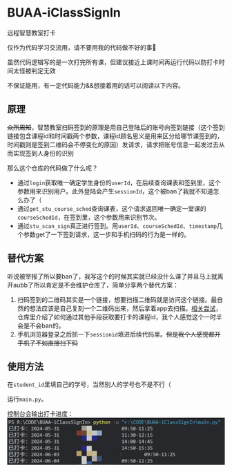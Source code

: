 # BUAA-iClassSignIn
远程智慧教室打卡

仅作为代码学习交流用，请不要用我的代码做不好的事🥰

虽然代码逻辑写的是一次打完所有课，但建议接近上课时间再运行代码以防打卡时间太怪被判定无效

不保证能用，有一定代码能力&&想接着用的话可以阅读以下内容。

## 原理

~~众所周知~~，智慧教室扫码签到的原理是用自己登陆后的账号向签到链接（这个签到链接包含课程id和时间戳两个参数，课程id顾名思义是用来区分给哪节课签到的，时间戳则是签到二维码会不停变化的原因）发请求，请求把账号信息一起发过去从而实现签到人身份的识别

那么这个仓库的代码做了什么呢？

+ 通过`login`获取唯一确定学生身份的`userId`，在后续查询课表和签到里，这个参数用来识别用户。此外登陆会产生`sessionId`，这个被ban了我就不知道怎么办了（
+ 通过`get_stu_course_sched`查询课表，这个请求返回唯一确定一堂课的`courseSchedId`，在签到里，这个参数用来识别节次。
+ 通过`stu_scan_sign`真正进行签到。用`userId`、`courseSchedId`、`timestamp`几个参数get了一下签到请求，这一步和手机扫码的行为是一样的。

## 替代方案

听说被举报了所以要ban了，我写这个的时候其实就已经没什么课了并且马上就离开aubb了所以肯定是不会维护仓库了，简单分享两个替代方案：

1. 扫码签到的二维码其实是一个链接，想要扫描二维码就是访问这个链接。最自然的想法应该是自己复刻一个二维码出来，然后拿着app去扫描。[相关尝试](https://github.com/WinterRaurant/AUBB-signInCodeGenerator)，仓库里介绍了如何通过其他手段获取要打卡的课程id，我个人感觉这个一时半会是不会ban的。
2. 手机浏览器登录之后抓一下`sessionid`填进后续代码里。~~但是我个人感觉都开手机了不如直接扫下码~~

## 使用方法

在`student_id`里填自己的学号，当然别人的学号也不是不行（

运行`main.py`。


控制台会输出打卡进度：![](imgs/1.png)



